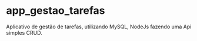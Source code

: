 # app_gestao_tarefas
Aplicativo de gestão de tarefas, utilizando MySQL, NodeJs fazendo uma Api simples CRUD.
